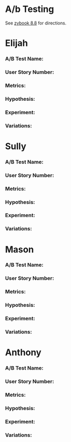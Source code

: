 # A/b Testing
See [zybook 8.8](https://learn.zybooks.com/zybook/URICSC305Spring2025/chapter/8/section/8) for directions.

# Elijah
### A/B Test Name: 
### User Story Number: 
### Metrics:  
### Hypothesis: 
### Experiment:
### Variations:

# Sully
### A/B Test Name: 
### User Story Number: 
### Metrics:  
### Hypothesis: 
### Experiment:
### Variations:

# Mason
### A/B Test Name: 
### User Story Number: 
### Metrics:  
### Hypothesis: 
### Experiment:
### Variations:

# Anthony
### A/B Test Name: 
### User Story Number: 
### Metrics:  
### Hypothesis: 
### Experiment:
### Variations:
